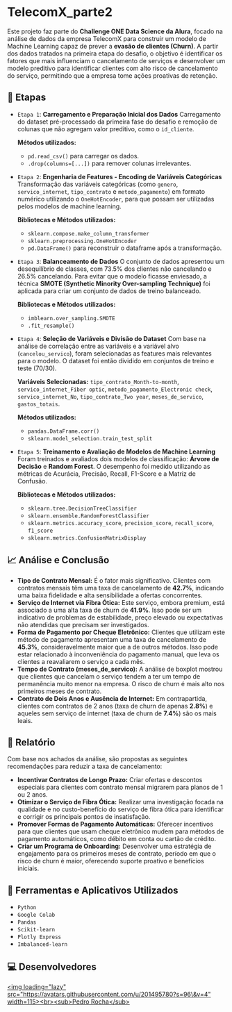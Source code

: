 # TelecomX_parte2
 
Este projeto faz parte do **Challenge ONE Data Science da Alura**, focado na análise de dados da empresa TelecomX para construir um modelo de Machine Learning capaz de prever a **evasão de clientes (Churn)**. A partir dos dados tratados na primeira etapa do desafio, o objetivo é identificar os fatores que mais influenciam o cancelamento de serviços e desenvolver um modelo preditivo para identificar clientes com alto risco de cancelamento do serviço, permitindo que a empresa tome ações proativas de retenção.

## 📝 Etapas

  - `Etapa 1`: **Carregamento e Preparação Inicial dos Dados**
    Carregamento do dataset pré-processado da primeira fase do desafio e remoção de colunas que não agregam valor preditivo, como o `id_cliente`.

    **Métodos utilizados:**

      * `pd.read_csv()` para carregar os dados.
      * `.drop(columns=[...])` para remover colunas irrelevantes.
        

  - `Etapa 2`: **Engenharia de Features - Encoding de Variáveis Categóricas**
    Transformação das variáveis categóricas (como `genero`, `servico_internet`, `tipo_contrato` e `metodo_pagamento`) em formato numérico utilizando o `OneHotEncoder`, para      que possam ser utilizadas pelos modelos de machine learning.

    **Bibliotecas e Métodos utilizados:**

      * `sklearn.compose.make_column_transformer`
      * `sklearn.preprocessing.OneHotEncoder`
      * `pd.DataFrame()` para reconstruir o dataframe após a transformação.
        

 - `Etapa 3`: **Balanceamento de Dados**
    O conjunto de dados apresentou um desequilíbrio de classes, com 73.5% dos clientes não cancelando e 26.5% cancelando. Para evitar que o modelo ficasse enviesado, a técnica **SMOTE (Synthetic Minority Over-sampling Technique)** foi aplicada para criar um conjunto de dados de treino balanceado.

    **Bibliotecas e Métodos utilizados:**

      * `imblearn.over_sampling.SMOTE`
      * `.fit_resample()`

 - `Etapa 4`: **Seleção de Variáveis e Divisão do Dataset**
    Com base na análise de correlação entre as variáveis e a variável alvo (`cancelou_servico`), foram selecionadas as features mais relevantes para o modelo. O dataset foi então dividido em conjuntos de treino e teste (70/30).

    **Variáveis Selecionadas:** `tipo_contrato_Month-to-month`, `servico_internet_Fiber optic`, `metodo_pagamento_Electronic check`, `servico_internet_No`, `tipo_contrato_Two year`, `meses_de_servico`, `gastos_totais`.

    **Métodos utilizados:**

      * `pandas.DataFrame.corr()`
      * `sklearn.model_selection.train_test_split`

 - `Etapa 5`: **Treinamento e Avaliação de Modelos de Machine Learning**
    Foram treinados e avaliados dois modelos de classificação: **Árvore de Decisão** e **Random Forest**. O desempenho foi medido utilizando as métricas de Acurácia, Precisão, Recall, F1-Score e a Matriz de Confusão.

    **Bibliotecas e Métodos utilizados:**

      * `sklearn.tree.DecisionTreeClassifier`
      * `sklearn.ensemble.RandomForestClassifier`
      * `sklearn.metrics.accuracy_score`, `precision_score`, `recall_score`, `f1_score`
      * `sklearn.metrics.ConfusionMatrixDisplay`
  
        
## 📈 Análise e Conclusão

  * **Tipo de Contrato Mensal:** É o fator mais significativo. Clientes com contratos mensais têm uma taxa de cancelamento de **42.7%**, indicando uma baixa fidelidade e alta sensibilidade a ofertas concorrentes.
  * **Serviço de Internet via Fibra Ótica:** Este serviço, embora premium, está associado a uma alta taxa de churn de **41.9%**. Isso pode ser um indicativo de problemas de estabilidade, preço elevado ou expectativas não atendidas que precisam ser investigados.
  * **Forma de Pagamento por Cheque Eletrônico:** Clientes que utilizam este método de pagamento apresentam uma taxa de cancelamento de **45.3%**, consideravelmente maior que a de outros métodos. Isso pode estar relacionado à inconveniência do pagamento manual, que leva os clientes a reavaliarem o serviço a cada mês.
  * **Tempo de Contrato (meses\_de\_servico):** A análise de boxplot mostrou que clientes que cancelam o serviço tendem a ter um tempo de permanência muito menor na empresa. O risco de churn é mais alto nos primeiros meses de contrato.
  * **Contrato de Dois Anos e Ausência de Internet:** Em contrapartida, clientes com contratos de 2 anos (taxa de churn de apenas **2.8%**) e aqueles sem serviço de internet (taxa de churn de **7.4%**) são os mais leais.

## 📄 Relatório

Com base nos achados da análise, são propostas as seguintes recomendações para reduzir a taxa de cancelamento:

  * **Incentivar Contratos de Longo Prazo:** Criar ofertas e descontos especiais para clientes com contrato mensal migrarem para planos de 1 ou 2 anos.
  * **Otimizar o Serviço de Fibra Ótica:** Realizar uma investigação focada na qualidade e no custo-benefício do serviço de fibra ótica para identificar e corrigir os principais pontos de insatisfação.
  * **Promover Formas de Pagamento Automáticas:** Oferecer incentivos para que clientes que usam cheque eletrônico mudem para métodos de pagamento automáticos, como débito em conta ou cartão de crédito.
  * **Criar um Programa de Onboarding:** Desenvolver uma estratégia de engajamento para os primeiros meses de contrato, período em que o risco de churn é maior, oferecendo suporte proativo e benefícios iniciais.

## 🔨 Ferramentas e Aplicativos Utilizados

  - `Python`
  - `Google Colab`
  - `Pandas`
  - `Scikit-learn`
  - `Plotly Express`
  - `Imbalanced-learn`

## 💻 Desenvolvedores

[\<img loading="lazy" src="https://avatars.githubusercontent.com/u/201495780?s=96\&v=4" width=115\>\<br\>\<sub\>Pedro Rocha\</sub\>](https://github.com/Pedro-Rocha89)
